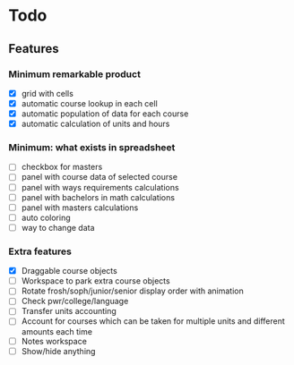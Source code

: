 # Todo

## Features

### Minimum remarkable product

- [x] grid with cells
- [x] automatic course lookup in each cell
- [x] automatic population of data for each course
- [x] automatic calculation of units and hours

### Minimum: what exists in spreadsheet

- [ ] checkbox for masters
- [ ] panel with course data of selected course
- [ ] panel with ways requirements calculations
- [ ] panel with bachelors in math calculations
- [ ] panel with masters calculations
- [ ] auto coloring
- [ ] way to change data

### Extra features

- [x] Draggable course objects
- [ ] Workspace to park extra course objects
- [ ] Rotate frosh/soph/junior/senior display order with animation
- [ ] Check pwr/college/language
- [ ] Transfer units accounting
- [ ] Account for courses which can be taken for multiple units and different amounts each time
- [ ] Notes workspace
- [ ] Show/hide anything

